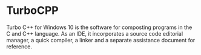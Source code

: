 # TurboCPP
Turbo C++ for Windows 10 is the software for composting programs in the C and C++ language. As an IDE, it incorporates a source code editorial manager, a quick compiler, a linker and a separate assistance document for reference.
